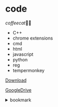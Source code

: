 # code
*coffeecat*🥳🎉

* C++
* chrome extensions
* cmd
* html
* javascript
* python
* reg
* tempermonkey

[Download](https://codeload.github.com/coffeecat123/code/zip/refs/heads/main)

[GoogleDrive](https://drive.google.com/drive/folders/1UmX68StVrgIbbXvopNGSeFp6eCt4xI49?usp=share_link)

<details><summary>bookmark</summary>

```js
javascript:(function() {
    alert("coffeecat");
})();
```
</details>
